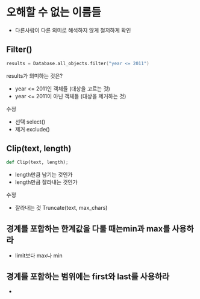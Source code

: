 # 오해할 수 없는 이름들

- 다른사람이 다른 의미로 해석하지 않게 철저하게 확인

## Filter()

```c
results = Database.all_objects.filter("year <= 2011")
```

results가 의미하는 것은?

- year <= 2011인 객체들 (대상을 고르는 것)
- year <= 2011이 아닌 객체들 (대상을 제거하는 것)

수정

- 선택 select()
- 제거 exclude()

## Clip(text, length)

``` py
def Clip(text, length);
```

- length만큼 남기는 것인가
- length만큼 잘라내는 것인가

수정

- 잘라내는 것 Truncate(text, max_chars)

## 경계를 포함하는 한계값을 다룰 때는min과 max를 사용하라

- limit보다 max나 min

## 경계를 포함하는 범위에는 first와 last를 사용하라

- 
